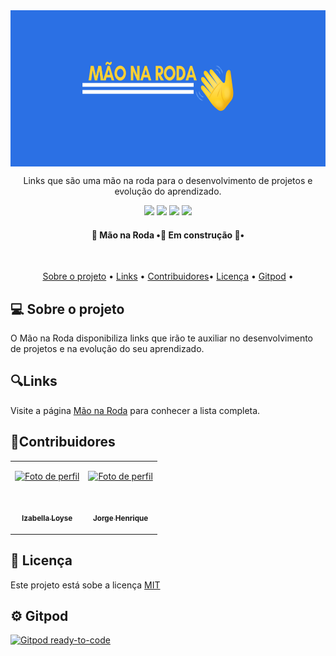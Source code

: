<img src="./assets/logo.png" align="center" widht="250" height="250" >

<p align="center"> Links que são uma mão na roda para o desenvolvimento de
projetos e evolução do aprendizado.</p>

<p align="center">

<img src="https://img.shields.io/github/stars/IzabellaLoyse/mao-na-roda?color=green&style=for-the-badge">

<img src="https://img.shields.io/github/issues/IzabellaLoyse/mao-na-roda?style=for-the-badge">

<img src="https://img.shields.io/github/forks/IzabellaLoyse/mao-na-roda?color=yellow&style=for-the-badge">

<img src="https://img.shields.io/github/license/IzabellaLoyse/mao-na-roda?color=blue&style=for-the-badge">
</p>


<h4 align="center"> 👋 Mão na Roda  •🚧 Em construção 🚧•</h4>

<br>

<p align="center">
 <a href="#sobre">Sobre o projeto</a> •
 <a href="#links">Links</a> •
 <a href="#contribuidores">Contribuidores</a>•
 <a href="#licenca">Licença</a> •
 <a href="#gitpod">Gitpod</a> •
</p>


<h2 id="sobre">💻  Sobre o projeto</h2>

<p>
  O Mão na Roda disponibiliza links que irão te auxiliar no desenvolvimento
  de projetos e na evolução do seu aprendizado.
</p>


<h2 id="links">🔍Links</h2>

<p>
   Visite a página <a href="https://mao-na-roda.vercel.app/docs#/" target="_blank" rel="external"> Mão na Roda</a> para conhecer a lista completa.
</p>


<h2 id="contribuidores">📌Contribuidores</h2>

<table>
<tr>

 <td align="center">
 <a href="https://github.com/IzabellaLoyse" target="_blank" rel="author">

<img src="https://avatars1.githubusercontent.com/u/68293229?s=460&u=abad552f510dd39f41200d84a206bf8e864538f6&v=4" width="100px;"
alt="Foto de perfil">

<br>

<sub><b>Izabella Loyse</b></sub>
</a>
 </td>

  <td align="center">
 <a href="https://github.com/jorgehrique" target="_blank" rel="external">

<img src="https://avatars1.githubusercontent.com/u/11358338?s=460&v=4"
 width="100px;" alt="Foto de perfil">

<br>

<sub><b>Jorge Henrique</b></sub>
</a>
 </td>
</tr>
</table>


<h2 id="licenca" >📝 Licença</h2>

<p>
Este projeto está sobe a licença <a href="https://github.com/IzabellaLoyse/mao-na-roda/blob/main/LICENSE.md">MIT</a>
</p>


<h2 id="gitpod"> ⚙️ Gitpod</h2>

[![Gitpod ready-to-code](https://img.shields.io/badge/Gitpod-ready--to--code-blue?logo=gitpod)](https://gitpod.io/#https://github.com/IzabellaLoyse/mao-na-roda)
